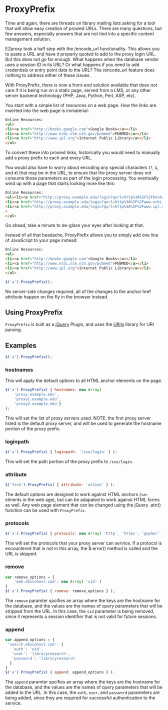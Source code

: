 # ProxyPrefix #

Time and again, there are threads on library mailing lists asking for a tool
that will allow easy creation of proxied URLs.  There are many questions, but
few answers, especially answers that are not tied into a specific content
management solution.

EZproxy took a half step with the /encode_url functionality.  This allows 
you to paste a URL and have it properly quoted to add to the proxy
login URL.  But this does not go far enough.  What happens when the database
vendor uses a session ID in its URL?  Or what happens if you need to add
credentials or entry point data to the URL?  The /encode_url feature does
nothing to address either of these issues.

With ProxyPrefix, there is now a front-end solution available that does 
not care if it is being run on a static page, served from a LMS, or any 
other server backend technology (PHP, Java, Python, Perl, ASP, etc).

You start with a simple list of resources on a web page.  How the links 
are inserted into the web page is immaterial:

```html
Online Resources:
<ul>
<li><a href="http://books.google.com">Google Books</a></li>
<li><a href="http://www.ncbi.nlm.nih.gov/pubmed">PUBMED</a></li>
<li><a href="http://www.ipl.org">Internet Public Library</a></li>
</ul>
```

To convert these into proxied links, historically you would need to manually add a 
proxy prefix to each and every URL.

You would also have to worry about encoding any special characters (`?`, `&`, and `#`) 
that may be in the URL, to ensure that the proxy server does not consume those 
parameters as part of the login processing.  You eventually wind up with a page 
that starts looking more like this:

```html
Online Resources:
<ul><li><a href="http://proxy.example.edu/login?qurl=http%3A%2F%2Fbooks.google.com%2F">Google Books</a></li>
<li><a href="http://proxy.example.edu/login?qurl=http%3A%2F%2Fwww.ncbi.nlm.nih.gov%2Fpubmed">PUBMED</a></li>
<li><a href="http://proxy.example.edu/login?qurl=http%3A%2F%2Fwww.ipl.org">Internet Public Library</a></li
>
</ul>
```

Go ahead, take a minute to de-glaze your eyes after looking at that.

Instead of all that headache, ProxyPrefix allows you to simply add one line of 
JavaScript to your page instead:

```html
Online Resources:
<ul>
<li><a href="http://books.google.com">Google Books</a></li>
<li><a href="http://www.ncbi.nlm.nih.gov/pubmed">PUBMED</a></li>
<li><a href="http://www.ipl.org">Internet Public Library</a></li>
</ul>
```

```javascript
$('a').ProxyPrefix();
```

No server-side changes required, all of the changes to the anchor href attribute 
happen on the fly in the browser instead.

## Using ProxyPrefix ##

`ProxyPrefix` is built as a [jQuery](http://www.jquery.com/) Plugin, and 
uses the [URIjs](http://medialize.github.io/URI.js/) library for URI parsing.

## Examples ##

```javascript
$('a').ProxyPrefix();
```

### hostnames ###

This will apply the default options to all HTML anchor elements on the page.

```javascript
$('a').ProxyPrefix( { hostnames: new Array( 
	'proxy.example.edu', 
	'proxy1.example.edu', 
	'proxy2.example.edu'} 
);
```

This will set the list of proxy servers used.  NOTE: the first proxy server
listed is the default proxy server, and will be used to generate the hostname
portion of the proxy prefix.

### loginpath ###

```javascript
$('a').ProxyPrefix( { loginpath: '/sso/login' } );
```

This will set the path portion of the proxy prefix to `/sso/login`.

### attribute ###

```javascript
$('form').ProxyPrefix( { attribute: 'action' } );
```

The default options are designed to work against HTML anchors (`<a>` elments 
in the web age), but can be adapated to work against HTML forms as well.  Any
web page element that can be changed using the jQuery .attr() function can
be used with `ProxyPrefix`.

### protocols ###

```javascript
$('a').ProxyPrefix( { protocols: new Array( 'http', 'https', 'gopher' ) } );
```

This will set the protocols that your proxy server can service.  If a protocol
is encountered that is not in this array, the $.error() method is called and
the URL is skipped.

### remove ###

```javascript
var remove_options = {
    'web.ebscohost.com': new Array( 'sid' )
}
$('a').ProxyPrefix( { remove: remove_options } );
```

The `remove` paramter spcifies an array where the keys are the hostname for the
database, and the values are the names of query parameters that will be 
stripped from the URL.  In this case, the `sid` parameter is being removed,
since it represents a session identifier that is not valid for future sessions.

### append ###

```javascript
var append_options = {
 'search.ebscohost.com': {
   'auth': 'uid',
   'user': 'libraryresearch',
   'password': 'libraryresearch'
  }
}
$('a').ProxyPrefix( { append: append_options } );
```

The `append` paramter spcifies an array where the keys are the hostname for the
database, and the values are the names of query parameters that will be 
added to the URL.  In this case, the `auth`, `user`, and `password` parameters 
are being added, since they are required for successful authentication to the
service.
